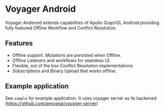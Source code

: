 # Voyager Android

Voyager Anderoid extends capabilities of Apollo GraphQL Android providing
fully featured Offline Workflow and Conflict Resolution.

## Features 

 
- Offline support. Mutations are persisted when Offline.
- Offline Listeners and workflows for seamless UI.
- Flexible, out of the box Conflict Resolution implementations
- Subscriptions and Binary Upload that works offline.

## Example application

See `sample` for example application. It uses voyager server as its backened (https://github.com/aerogear/voyager-server)



